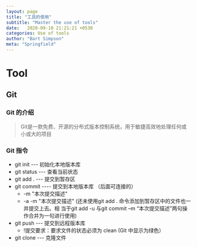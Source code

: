 ```yaml
---
layout: page
title: "工具的使用"
subtitle: "Master the use of tools"
date:   2020-09-10 21:21:21 +0530
categories: Use of tools
author: "Bart Simpson"
meta: "Springfield"
---
```



# Tool

## Git

### Git 的介绍
> Git是一款免费、开源的分布式版本控制系统，用于敏捷高效地处理任何或小或大的项目

 
###      Git 指令 
 - git init --- 初始化本地版本库
 - git status --- 查看当前状态
 - git add . --- 提交到暂存区
 - git commit ---- 提交到本地版本库 （后面可连接的）
     - -m "本次提交描述" 
	 - -a -m "本次提交描述" (还未使用git add . 命令添加到暂存区中的文件也一并提交上去。相
当于git add -u 与git commit –m “本次提交描述”两句操作合并为一句进行使用)
 - git push --- 提交到远程版本库
     - !提交要求：要求文件的状态必须为 clean (Git 中显示为绿色）
 - git clone --- 克隆文件